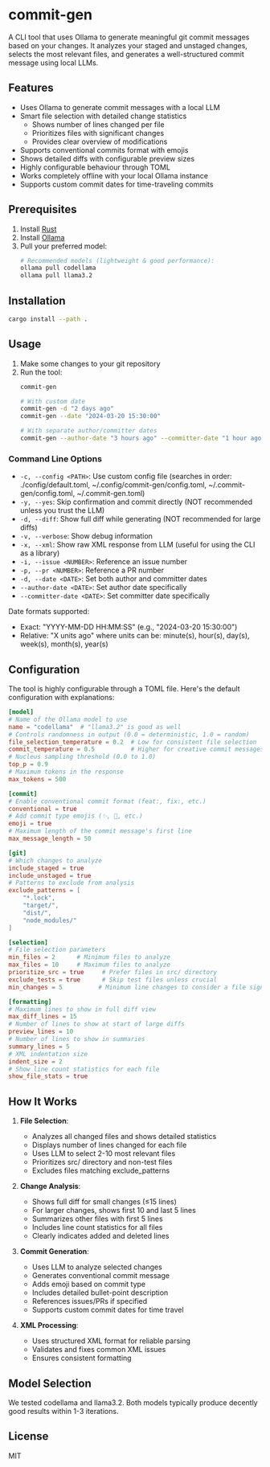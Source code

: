 # commit-gen

A CLI tool that uses Ollama to generate meaningful git commit messages based on your changes. It analyzes your staged and unstaged changes, selects the most relevant files, and generates a well-structured commit message using local LLMs.

## Features

- Uses Ollama to generate commit messages with a local LLM
- Smart file selection with detailed change statistics
  - Shows number of lines changed per file
  - Prioritizes files with significant changes
  - Provides clear overview of modifications
- Supports conventional commits format with emojis
- Shows detailed diffs with configurable preview sizes
- Highly configurable behaviour through TOML
- Works completely offline with your local Ollama instance
- Supports custom commit dates for time-traveling commits

## Prerequisites

1. Install [Rust](https://rustup.rs/)
2. Install [Ollama](https://ollama.ai/)
3. Pull your preferred model:
   ```bash
   # Recommended models (lightweight & good performance):
   ollama pull codellama
   ollama pull llama3.2
   ```

## Installation

```bash
cargo install --path .
```

## Usage

1. Make some changes to your git repository
2. Run the tool:
   ```bash
   commit-gen

   # With custom date
   commit-gen -d "2 days ago"
   commit-gen --date "2024-03-20 15:30:00"
   
   # With separate author/committer dates
   commit-gen --author-date "3 hours ago" --committer-date "1 hour ago"
   ```

### Command Line Options

- `-c, --config <PATH>`: Use custom config file (searches in order: ./config/default.toml, ~/.config/commit-gen/config.toml, ~/.commit-gen/config.toml, ~/.commit-gen.toml)
- `-y, --yes`: Skip confirmation and commit directly (NOT recommended unless you trust the LLM)
- `-d, --diff`: Show full diff while generating (NOT recommended for large diffs)
- `-v, --verbose`: Show debug information
- `-x, --xml`: Show raw XML response from LLM (useful for using the CLI as a library)
- `-i, --issue <NUMBER>`: Reference an issue number
- `-p, --pr <NUMBER>`: Reference a PR number
- `-d, --date <DATE>`: Set both author and committer dates
- `--author-date <DATE>`: Set author date specifically
- `--committer-date <DATE>`: Set committer date specifically

Date formats supported:
- Exact: "YYYY-MM-DD HH:MM:SS" (e.g., "2024-03-20 15:30:00")
- Relative: "X units ago" where units can be: minute(s), hour(s), day(s), week(s), month(s), year(s)

## Configuration

The tool is highly configurable through a TOML file. Here's the default configuration with explanations:

```toml
[model]
# Name of the Ollama model to use
name = "codellama"  # "llama3.2" is good as well
# Controls randomness in output (0.0 = deterministic, 1.0 = random)
file_selection_temperature = 0.2  # Low for consistent file selection
commit_temperature = 0.5          # Higher for creative commit messages
# Nucleus sampling threshold (0.0 to 1.0)
top_p = 0.9
# Maximum tokens in the response
max_tokens = 500

[commit]
# Enable conventional commit format (feat:, fix:, etc.)
conventional = true
# Add commit type emojis (✨, 🐛, etc.)
emoji = true
# Maximum length of the commit message's first line
max_message_length = 50

[git]
# Which changes to analyze
include_staged = true
include_unstaged = true
# Patterns to exclude from analysis
exclude_patterns = [
    "*.lock",
    "target/",
    "dist/",
    "node_modules/"
]

[selection]
# File selection parameters
min_files = 2      # Minimum files to analyze
max_files = 10     # Maximum files to analyze
prioritize_src = true     # Prefer files in src/ directory
exclude_tests = true      # Skip test files unless crucial
min_changes = 5          # Minimum line changes to consider a file significant

[formatting]
# Maximum lines to show in full diff view
max_diff_lines = 15
# Number of lines to show at start of large diffs
preview_lines = 10
# Number of lines to show in summaries
summary_lines = 5
# XML indentation size
indent_size = 2
# Show line count statistics for each file
show_file_stats = true
```

## How It Works

1. **File Selection**: 
   - Analyzes all changed files and shows detailed statistics
   - Displays number of lines changed for each file
   - Uses LLM to select 2-10 most relevant files
   - Prioritizes src/ directory and non-test files
   - Excludes files matching exclude_patterns

2. **Change Analysis**:
   - Shows full diff for small changes (≤15 lines)
   - For larger changes, shows first 10 and last 5 lines
   - Summarizes other files with first 5 lines
   - Includes line count statistics for all files
   - Clearly indicates added and deleted lines

3. **Commit Generation**:
   - Uses LLM to analyze selected changes
   - Generates conventional commit message
   - Adds emoji based on commit type
   - Includes detailed bullet-point description
   - References issues/PRs if specified
   - Supports custom commit dates for time travel

4. **XML Processing**:
   - Uses structured XML format for reliable parsing
   - Validates and fixes common XML issues
   - Ensures consistent formatting

## Model Selection

We tested codellama and llama3.2. Both models typically produce decently good results within 1-3 iterations.

## License

MIT 